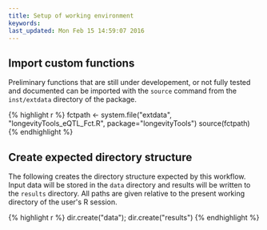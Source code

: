 ```yaml
---
title: Setup of working environment
keywords: 
last_updated: Mon Feb 15 14:59:07 2016
---
```


## Import custom functions 

Preliminary functions that are still under developement, or not fully tested and documented 
can be imported with the `source` command from the `inst/extdata` directory of the package.


{% highlight r %}
fctpath <- system.file("extdata", "longevityTools_eQTL_Fct.R", package="longevityTools")
source(fctpath)
{% endhighlight %}

## Create expected directory structure 

The following creates the directory structure expected by this workflow. Input data
will be stored in the `data` directory and results will be written to the `results` directory.
All paths are given relative to the present working directory of the user's R session.


{% highlight r %}
dir.create("data"); dir.create("results") 
{% endhighlight %}


